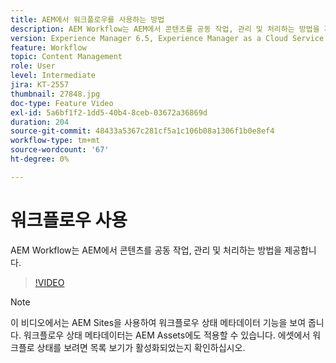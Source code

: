 ```yaml
---
title: AEM에서 워크플로우를 사용하는 방법
description: AEM Workflow는 AEM에서 콘텐츠를 공동 작업, 관리 및 처리하는 방법을 제공합니다.
version: Experience Manager 6.5, Experience Manager as a Cloud Service
feature: Workflow
topic: Content Management
role: User
level: Intermediate
jira: KT-2557
thumbnail: 27848.jpg
doc-type: Feature Video
exl-id: 5a6bf1f2-1dd5-40b4-8ceb-03672a36869d
duration: 204
source-git-commit: 48433a5367c281cf5a1c106b08a1306f1b0e8ef4
workflow-type: tm+mt
source-wordcount: '67'
ht-degree: 0%

---
```


# 워크플로우 사용

AEM Workflow는 AEM에서 콘텐츠를 공동 작업, 관리 및 처리하는 방법을 제공합니다.

>[!VIDEO](https://video.tv.adobe.com/v/27848?quality=12&learn=on)

>[!NOTE]
>
> 이 비디오에서는 AEM Sites을 사용하여 워크플로우 상태 메타데이터 기능을 보여 줍니다. 워크플로우 상태 메타데이터는 AEM Assets에도 적용할 수 있습니다. 에셋에서 워크플로 상태를 보려면 목록 보기가 활성화되었는지 확인하십시오.
